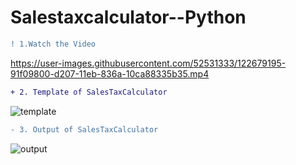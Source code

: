# Salestaxcalculator--Python

```diff
! 1.Watch the Video
```
https://user-images.githubusercontent.com/52531333/122679195-91f09800-d207-11eb-836a-10ca88335b35.mp4

```diff
+ 2. Template of SalesTaxCalculator
```
![template](https://user-images.githubusercontent.com/52531333/122679485-b26d2200-d208-11eb-90dd-af5f8a3e9b36.jpg)

```diff
- 3. Output of SalesTaxCalculator
```
![output](https://user-images.githubusercontent.com/52531333/122679486-b39e4f00-d208-11eb-9fc7-6d1c53e54415.jpg)
